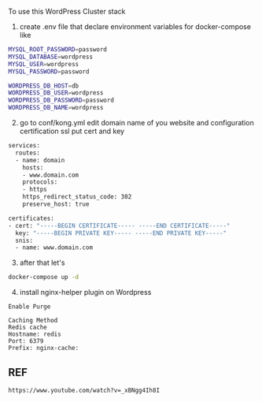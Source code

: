 To use this WordPress Cluster stack 

1. create .env file that declare environment variables for docker-compose like
```bash
MYSQL_ROOT_PASSWORD=password
MYSQL_DATABASE=wordpress
MYSQL_USER=wordpress
MYSQL_PASSWORD=password

WORDPRESS_DB_HOST=db
WORDPRESS_DB_USER=wordpress
WORDPRESS_DB_PASSWORD=password
WORDPRESS_DB_NAME=wordpress
```

2. go to conf/kong.yml edit domain name of you website
and configuration certification ssl put cert and key 

```bash
services:
  routes:
  - name: domain
    hosts:
    - www.domain.com 
    protocols:
    - https
    https_redirect_status_code: 302
    preserve_host: true

certificates:
- cert: "-----BEGIN CERTIFICATE----- -----END CERTIFICATE-----"
  key: "-----BEGIN PRIVATE KEY----- -----END PRIVATE KEY-----"
  snis:
  - name: www.domain.com

```

3. after that let's
```bash
docker-compose up -d 

```

4. install nginx-helper plugin on Wordpress
```
Enable Purge

Caching Method
Redis cache
Hostname: redis
Port: 6379
Prefix: nginx-cache:
```

## REF
```
https://www.youtube.com/watch?v=_xBNgg4Ih8I
```
